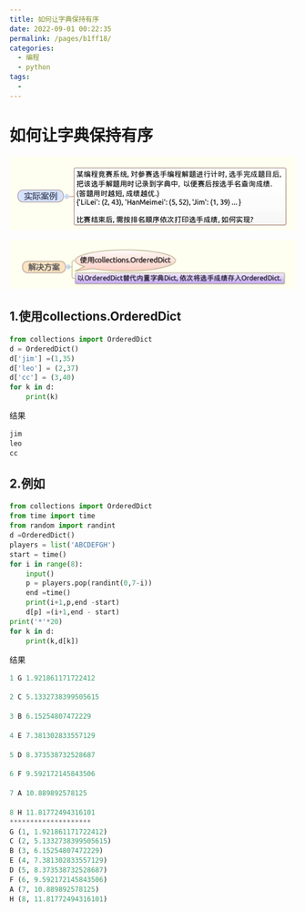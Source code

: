 ```yaml
---
title: 如何让字典保持有序
date: 2022-09-01 00:22:35
permalink: /pages/b1ff18/
categories:
  - 编程
  - python
tags:
  - 
---
```

# 如何让字典保持有序

![image-20220831214557073](./image/image-20220831214557073.png)

![image-20220831222046548](./image/image-20220831222046548.png)

## 1.使用collections.OrderedDict

```python
from collections import OrderedDict
d = OrderedDict()
d['jim'] =(1,35)
d['leo'] = (2,37)
d['cc'] = (3,40)
for k in d:
    print(k)
```

结果

```python
jim
leo
cc
```

## 2.例如

```python
from collections import OrderedDict
from time import time
from random import randint
d =OrderedDict()
players = list('ABCDEFGH')
start = time()
for i in range(8):
    input()
    p = players.pop(randint(0,7-i))
    end =time()
    print(i+1,p,end -start)
    d[p] =(i+1,end - start)
print('*'*20)
for k in d:
    print(k,d[k])
```

结果

```python
1 G 1.921861171722412

2 C 5.1332738399505615

3 B 6.15254807472229

4 E 7.381302833557129

5 D 8.373538732528687

6 F 9.592172145843506

7 A 10.889892578125

8 H 11.81772494316101
********************
G (1, 1.921861171722412)
C (2, 5.1332738399505615)
B (3, 6.15254807472229)
E (4, 7.381302833557129)
D (5, 8.373538732528687)
F (6, 9.592172145843506)
A (7, 10.889892578125)
H (8, 11.81772494316101)
```

